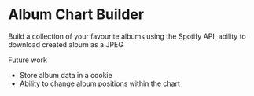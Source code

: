# Album Chart Builder
 Build a collection of your favourite albums using the Spotify API, ability to download created album as a JPEG 

Future work
- Store album data in a cookie
- Ability to change album positions within the chart